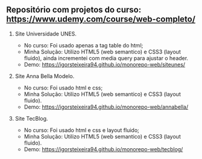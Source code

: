 ## Repositório com projetos do curso: https://www.udemy.com/course/web-completo/

1. Site Universidade UNES.
   - No curso: Foi usado apenas a tag table do html;
   - Minha Solução: Utilizo HTML5 (web semantico) e CSS3 (layout fluido), ainda incrementei com media query para ajustar o header.
   - Demo: https://igorsteixeira94.github.io/monorepo-web/siteunes/

2. Site Anna Bella Modelo.
   - No curso: Foi usado html e css;
   - Minha Solução: Utilizo HTML5 (web semantico) e CSS3 (layout fluido).
   - Demo: https://igorsteixeira94.github.io/monorepo-web/annabella/

3. Site TecBlog.
   - No curso: Foi usado html e css e layout fluido;
   - Minha Solução: Utilizo HTML5 (web semantico) e CSS3 (layout fluido).
   - Demo: https://igorsteixeira94.github.io/monorepo-web/tecblog/